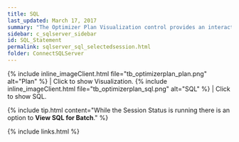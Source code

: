 ```yaml
---
title: SQL
last_updated: March 17, 2017
summary: "The Optimizer Plan Visualization control provides an interactive and intuitive way to view your plan and statement. The focus is on the selected session for this drilldown."
sidebar: c_sqlserver_sidebar
id: SQL_Statement
permalink: sqlserver_sql_selectedsession.html
folder: ConnectSQLServer
---
```





{% include inline_imageClient.html file="tb_optimizerplan_plan.png" alt="Plan" %} | Click to show Visualization.
{% include inline_imageClient.html file="tb_optimizerplan_sql.png" alt="SQL" %} | Click to show SQL.


{% include tip.html content="While the Session Status is running there is an option to **View SQL for Batch**." %}




{% include links.html %}
